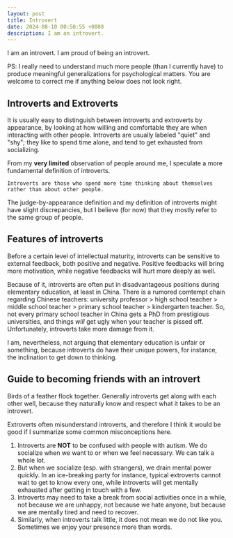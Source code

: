 ```yaml
---
layout: post
title: Introvert
date: 2024-08-10 00:50:55 +0800
description: I am an introvert.
---
```


I am an introvert. I am proud of being an introvert.

PS: I really need to understand much more people (than I currently have) to produce meaningful generalizations for psychological matters. You are welcome to correct me if anything below does not look right.

## Introverts and Extroverts

It is usually easy to distinguish between introverts and extroverts by appearance, by looking at how willing and comfortable they are when interacting with other people. Introverts are usually labeled "quiet" and "shy"; they like to spend time alone, and tend to get exhausted from socializing.

From my **very limited** observation of people around me, I speculate a more fundamental definition of introverts. 

```
Introverts are those who spend more time thinking about themselves rather than about other people.
```

The judge-by-appearance definition and my definition of introverts might have slight discrepancies, but I believe (for now) that they mostly refer to the same group of people.

## Features of introverts

Before a certain level of intellectual maturity, introverts can be sensitive to external feedback, both positive and negative. Positive feedbacks will bring more motivation, while negative feedbacks will hurt more deeply as well.

Because of it, introverts are often put in disadvantageous positions during elementary education, at least in China. There is a rumored comtempt chain regarding Chinese teachers: university professor > high school teacher > middle school teacher > primary school teacher > kindergarten teacher. So, not every primary school teacher in China gets a PhD from prestigious universities, and things *will* get ugly when your teacher is pissed off. Unfortunately, introverts take more damage from it.

I am, nevertheless, not arguing that elementary education is unfair or something, because introverts do have their unique powers, for instance, the inclination to get down to thinking.

## Guide to becoming friends with an introvert

Birds of a feather flock together. Generally introverts get along with each other well, because they naturally know and respect what it takes to be an introvert.

Extroverts often misunderstand introverts, and therefore I think it would be good if I summarize some common misconceptions here.

1. Introverts are **NOT** to be confused with people with autism. We do socialize when we want to or when we feel necessary. We can talk a whole lot.
2. But when we socialize (esp. with strangers), we drain mental power quickly. In an ice-breaking party for instance, typical extroverts cannot wait to get to know every one, while introverts will get mentally exhausted after getting in touch with a few.
3. Introverts may need to take a break from social activities once in a while, not because we are unhappy, not because we hate anyone, but because we are mentally tired and need to recover.
4. Similarly, when introverts talk little, it does not mean we do not like you. Sometimes we enjoy your presence more than words.
